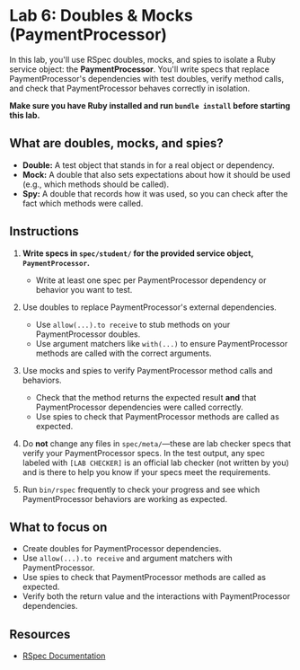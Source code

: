 
# Lab 6: Doubles & Mocks (PaymentProcessor)

In this lab, you'll use RSpec doubles, mocks, and spies to isolate a Ruby service object: the **PaymentProcessor**. You'll write specs that replace PaymentProcessor's dependencies with test doubles, verify method calls, and check that PaymentProcessor behaves correctly in isolation.

**Make sure you have Ruby installed and run `bundle install` before starting this lab.**

## What are doubles, mocks, and spies?

- **Double:** A test object that stands in for a real object or dependency.
- **Mock:** A double that also sets expectations about how it should be used (e.g., which methods should be called).
- **Spy:** A double that records how it was used, so you can check after the fact which methods were called.

## Instructions

1. **Write specs in `spec/student/` for the provided service object, `PaymentProcessor`.**
   - Write at least one spec per PaymentProcessor dependency or behavior you want to test.

2. Use doubles to replace PaymentProcessor's external dependencies.
   - Use `allow(...).to receive` to stub methods on your PaymentProcessor doubles.
   - Use argument matchers like `with(...)` to ensure PaymentProcessor methods are called with the correct arguments.

3. Use mocks and spies to verify PaymentProcessor method calls and behaviors.
   - Check that the method returns the expected result **and** that PaymentProcessor dependencies were called correctly.
   - Use spies to check that PaymentProcessor methods are called as expected.

4. Do **not** change any files in `spec/meta/`—these are lab checker specs that verify your PaymentProcessor specs. In the test output, any spec labeled with `[LAB CHECKER]` is an official lab checker (not written by you) and is there to help you know if your specs meet the requirements.
5. Run `bin/rspec` frequently to check your progress and see which PaymentProcessor behaviors are working as expected.

## What to focus on

- Create doubles for PaymentProcessor dependencies.
- Use `allow(...).to receive` and argument matchers with PaymentProcessor.
- Use spies to check that PaymentProcessor methods are called as expected.
- Verify both the return value and the interactions with PaymentProcessor dependencies.

## Resources

- [RSpec Documentation](https://rspec.info/documentation/)

